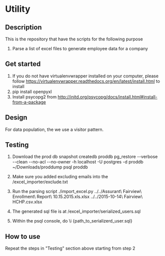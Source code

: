 # Utility

## Description
This is the repository that have the scripts for the following purpose
1. Parse a list of excel files to generate employee data for a company


## Get started
1. If you do not have virtualenvwrapper installed on your computer, please follow https://virtualenvwrapper.readthedocs.org/en/latest/install.html to install
2. pip install openpyxl
3. Install psycopg2 from http://initd.org/psycopg/docs/install.html#install-from-a-package

## Design
For data population, the we use a visitor pattern.

## Testing
1. Download the prod db snapshot
createdb proddb
pg_restore --verbose --clean --no-acl --no-owner -h localhost -U postgres -d proddb ~/Downloads/proddump
psql proddb

2. Make sure you added excluding emails into the /excel_importer/exclude.txt

3. Run the parsing script
./import_excel.py ../../Assurant\ Fairview\ Enrollment\ Report\ 10.15.2015.xls.xlsx ../../2015-10-14\ Fairview\ HCHP.csv.xlsx

4. The generated sql file is at /excel_importer/serialized_users.sql

5. Within the psql console, do \i {path_to_serializerd_user.sql}

## How to use
Repeat the steps in "Testing" section above starting from step 2 
